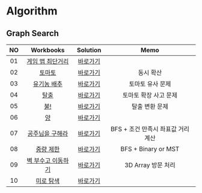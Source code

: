# Algorithm 

## Graph Search
|<center>NO|<center>Workbooks|<center>Solution|<center>Memo|
|:---:|:---:|:---:|:---:|
|01|[<center>게임 맵 최단거리](https://programmers.co.kr/learn/courses/30/lessons/1844)|[<center>바로가기](./Solution/게임%20맵%20최단거리)||
|02|[<center>토마토](https://www.acmicpc.net/problem/7576)|[<center>바로가기](./Solution/토마토)|동시 확산|
|03|[<center>유기농 배추](https://www.acmicpc.net/problem/1012)|[<center>바로가기](./Solution/유기농%20배추)|토마토 유사 문제|
|04|[<center>탈출](https://www.acmicpc.net/problem/3055)|[<center>바로가기](./Solution/탈출)|토마토 확장 사고 문제|
|05|[<center>불!](https://www.acmicpc.net/problem/4179)|[<center>바로가기](./Solution/불)|탈출 변환 문제| 
|06|[<center>양](https://www.acmicpc.net/problem/3184)|[<center>바로가기](./Solution/양)||
|07|[<center>공주님을 구해라](https://www.acmicpc.net/problem/17836)|[<center>바로가기](./Solution/공주님을%20구해라)|BFS + 조건 만족시 좌표값 거리 계산|
|08|[<center>중량 제한](https://www.acmicpc.net/problem/1939)|[<center>바로가기](./Solution/중량%20제한)|BFS + Binary or MST|
|09|[<center>벽 부수고 이동하기](https://www.acmicpc.net/problem/2206)|[<center>바로가기](./Solution/벽%20부수고%20이동하기)|3D Array 방문 처리|
|10|[<center>미로 탐색](https://www.acmicpc.net/problem/2178)|[<center>바로가기](./Solution/미로%20탐색)||

